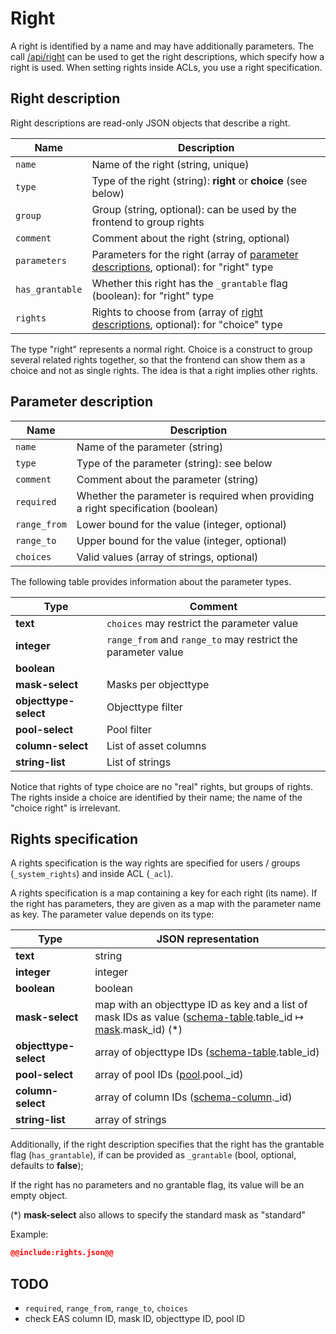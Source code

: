 # Right

A right is identified by a name and may have additionally parameters. The call [/api/right](/technical/api/right/right.md) can be used to
get the right descriptions, which specify how a right is used. When setting rights inside ACLs, you use a right specification.

## <a name="description"></a> Right description

Right descriptions are read-only JSON objects that describe a right.

| Name            | Description                                                                                            |
|-----------------|--------------------------------------------------------------------------------------------------------|
| `name`          | Name of the right (string, unique)                                                                     |
| `type`          | Type of the right (string): **right** or **choice** (see below)                                        |
| `group`         | Group (string, optional): can be used by the frontend to group rights                                  |
| `comment`       | Comment about the right (string, optional)                                                             |
| `parameters`    | Parameters for the right (array of [parameter descriptions](#parameter), optional): for "right" type   |
| `has_grantable` | Whether this right has the `_grantable` flag (boolean): for "right" type                               |
| `rights`        | Rights to choose from (array of [right descriptions](#description), optional): for "choice" type       |

The type "right" represents a normal right. Choice is a construct to group several related rights together, so that the
frontend can show them as a choice and not as single rights. The idea is that a right implies other rights.

## <a name="parameter"></a> Parameter description

| Name          | Description                                                                                            |
|---------------|--------------------------------------------------------------------------------------------------------|
| `name`        | Name of the parameter (string)                                                                         |
| `type`        | Type of the parameter (string): see below                                                              |
| `comment`     | Comment about the parameter (string)                                                                   |
| `required`    | Whether the parameter is required when providing a right specification (boolean)                       |
| `range_from`  | Lower bound for the value (integer, optional)                                                          |
| `range_to`    | Upper bound for the value (integer, optional)                                                          |
| `choices`     | Valid values (array of strings, optional)                                                              |

The following table provides information about the parameter types.

| Type                        | Comment |
|-----------------------------|---------|
| **text**                    | `choices` may restrict the parameter value                                    |
| **integer**                 | `range_from` and `range_to` may restrict the parameter value                  |
| **boolean**                 | |
| **mask-select**             | Masks per objecttype |
| **objecttype-select**       | Objecttype filter |
| **pool-select**             | Pool filter |
| **column-select**           | List of asset columns |
| **string-list**             | List of strings |

Notice that rights of type choice are no "real" rights, but groups of rights. The rights inside a choice are identified by
their name; the name of the "choice right" is irrelevant.

## <a name="specification"></a> Rights specification

A rights specification is the way rights are specified for users / groups (`_system_rights`) and inside ACL (`_acl`).

A rights specification is a map containing a key for each right (its name). If the right has parameters, they are given as a map with
the parameter name as key. The parameter value depends on its type:

| Type                  | JSON representation |
|-----------------------|---------------------|
| **text**              | string |
| **integer**           | integer |
| **boolean**           | boolean |
| **mask-select**       | map with an objecttype ID as key and a list of mask IDs as value ([schema-table](/technical/types/schema/schema.md#table).table\_id &#8614; [mask](/technical/types/maskset/maskset.md#mask).mask\_id) (\*) |
| **objecttype-select** | array of objecttype IDs ([schema-table](/technical/types/schema/schema.md#table).table\_id) |
| **pool-select**       | array of pool IDs ([pool](/technical/types/pool/pool.md).pool.\_id) |
| **column-select**     | array of column IDs ([schema-column](/technical/types/schema/schema.md#column).\_id) |
| **string-list**       | array of strings |

Additionally, if the right description specifies that the right has the grantable flag (`has_grantable`), if can be provided as `_grantable` (bool, optional, defaults to **false**);

If the right has no parameters and no grantable flag, its value will be an empty object.

(\*) **mask-select** also allows to specify the standard mask as "standard"

Example:

~~~~json
@@include:rights.json@@
~~~~

## TODO

- `required`, `range_from`, `range_to`, `choices`
- check EAS column ID, mask ID, objecttype ID, pool ID

